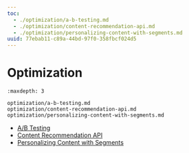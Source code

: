```yaml
---
toc:
  - ./optimization/a-b-testing.md
  - ./optimization/content-recommendation-api.md
  - ./optimization/personalizing-content-with-segments.md
uuid: 77ebab11-c89a-44bd-97f0-358fbcf024d5
---
```

# Optimization

```{toctree}
:maxdepth: 3

optimization/a-b-testing.md
optimization/content-recommendation-api.md
optimization/personalizing-content-with-segments.md
```

- [A/B Testing](./optimization/a-b-testing.md)
- [Content Recommendation API](./optimization/content-recommendation-api.md)
- [Personalizing Content with Segments](./optimization/personalizing-content-with-segments.md)
